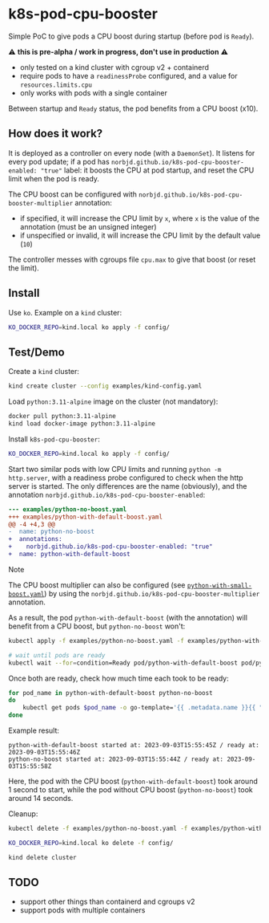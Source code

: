 # k8s-pod-cpu-booster

Simple PoC to give pods a CPU boost during startup (before pod is `Ready`).

:warning: **this is pre-alpha / work in progress, don't use in production** :warning:

- only tested on a kind cluster with cgroup v2 + containerd
- require pods to have a `readinessProbe` configured, and a value for `resources.limits.cpu`
- only works with pods with a single container

Between startup and `Ready` status, the pod benefits from a CPU boost (x10).

## How does it work?

It is deployed as a controller on every node (with a `DaemonSet`). It listens for every pod update; if a pod has `norbjd.github.io/k8s-pod-cpu-booster-enabled: "true"` label: it boosts the CPU at pod startup, and reset the CPU limit when the pod is ready.

The CPU boost can be configured with `norbjd.github.io/k8s-pod-cpu-booster-multiplier` annotation:

- if specified, it will increase the CPU limit by `x`, where `x` is the value of the annotation (must be an unsigned integer)
- if unspecified or invalid, it will increase the CPU limit by the default value (`10`)

The controller messes with cgroups file `cpu.max` to give that boost (or reset the limit).

## Install

Use `ko`. Example on a `kind` cluster:

```sh
KO_DOCKER_REPO=kind.local ko apply -f config/
```

## Test/Demo

Create a `kind` cluster:

```sh
kind create cluster --config examples/kind-config.yaml
```

Load `python:3.11-alpine` image on the cluster (not mandatory):

```sh
docker pull python:3.11-alpine
kind load docker-image python:3.11-alpine
```

Install `k8s-pod-cpu-booster`:

```sh
KO_DOCKER_REPO=kind.local ko apply -f config/
```

Start two similar pods with low CPU limits and running `python -m http.server`, with a readiness probe configured to check when the http server is started. The only differences are the name (obviously), and the annotation `norbjd.github.io/k8s-pod-cpu-booster-enabled`:

```diff
--- examples/python-no-boost.yaml
+++ examples/python-with-default-boost.yaml
@@ -4 +4,3 @@
-  name: python-no-boost
+  annotations:
+    norbjd.github.io/k8s-pod-cpu-booster-enabled: "true"
+  name: python-with-default-boost
```

> [!NOTE]
> The CPU boost multiplier can also be configured (see [`python-with-small-boost.yaml`](/examples/python-with-small-boost.yaml)) by using the `norbjd.github.io/k8s-pod-cpu-booster-multiplier` annotation.

As a result, the pod `python-with-default-boost` (with the annotation) will benefit from a CPU boost, but `python-no-boost` won't:

```sh
kubectl apply -f examples/python-no-boost.yaml -f examples/python-with-default-boost.yaml

# wait until pods are ready
kubectl wait --for=condition=Ready pod/python-with-default-boost pod/python-no-boost
```

Once both are ready, check how much time each took to be ready:

```sh
for pod_name in python-with-default-boost python-no-boost
do
    kubectl get pods $pod_name -o go-template='{{ .metadata.name }}{{ " " }}{{ range .status.containerStatuses }}{{ if eq .name "python" }}{{ "started at: " }}{{ .state.running.startedAt }}{{ end }}{{ end }}{{ " / " }}{{ range .status.conditions }}{{ if (and (eq .type "Ready") (eq .status "True")) }}{{ "ready at: " }}{{ .lastTransitionTime }}{{ end }}{{ end }}{{ "\n" }}'
done
```

Example result:

```
python-with-default-boost started at: 2023-09-03T15:55:45Z / ready at: 2023-09-03T15:55:46Z
python-no-boost started at: 2023-09-03T15:55:44Z / ready at: 2023-09-03T15:55:58Z
```

Here, the pod with the CPU boost (`python-with-default-boost`) took around 1 second to start, while the pod without CPU boost (`python-no-boost`) took around 14 seconds.

Cleanup:

```sh
kubectl delete -f examples/python-no-boost.yaml -f examples/python-with-default-boost.yaml

KO_DOCKER_REPO=kind.local ko delete -f config/

kind delete cluster
```

## TODO

- support other things than containerd and cgroups v2
- support pods with multiple containers
